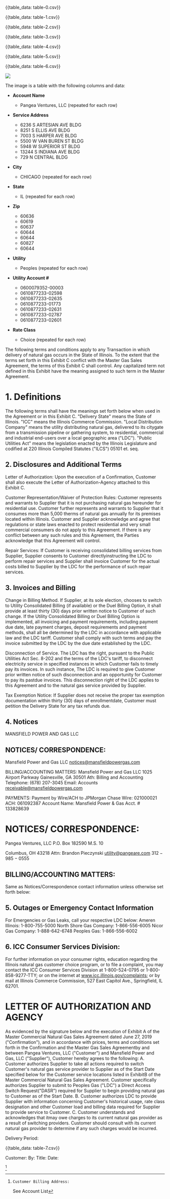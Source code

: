 {{table_data: table-0.csv}}

{{table_data: table-1.csv}}

{{table_data: table-2.csv}}

{{table_data: table-3.csv}}

{{table_data: table-4.csv}}

{{table_data: table-5.csv}}

{{table_data: table-6.csv}}

![](images/img-0.jpeg)

The image is a table with the following columns and data:

- **Account Name**
  - Pangea Ventures, LLC (repeated for each row)

- **Service Address**
  - 6236 S ARTESIAN AVE BLDG
  - 8251 S ELLIS AVE BLDG
  - 7003 S HARPER AVE BLDG
  - 5500 W VAN BUREN ST BLDG
  - 5948 W SUPERIOR ST BLDG
  - 13244 S INDIANA AVE BLDG
  - 729 N CENTRAL BLDG

- **City**
  - CHICAGO (repeated for each row)

- **State**
  - IL (repeated for each row)

- **Zip**
  - 60636
  - 60619
  - 60637
  - 60644
  - 60644
  - 60827
  - 60644

- **Utility**
  - Peoples (repeated for each row)

- **Utility Account #**
  - 0600079352-00003
  - 0610877233-02598
  - 0610877233-02635
  - 0610877233-01773
  - 0610877233-02631
  - 0610877233-02787
  - 0610877233-02601

- **Rate Class**
  - Choice (repeated for each row)

The following terms and conditions apply to any Transaction in which delivery of natural gas occurs in the State of Illinois. To the extent that the terms set forth in this Exhibit C conflict with the Master Gas Sales Agreement, the terms of this Exhibit C shall control. Any capitalized term not defined in this Exhibit have the meaning assigned to such term in the Master Agreement.

# 1. Definitions 

The following terms shall have the meanings set forth below when used in the Agreement or in this Exhibit C.
"Delivery State" means the State of Illinois.
"ICC" means the Illinois Commerce Commission.
"Local Distribution Company" means the utility distributing natural gas, delivered to its citygate from a transmission pipeline or gathering system, to residential, commercial and industrial end-users over a local geographic area ("LDC").
"Public Utilities Act" means the legislation enacted by the Illinois Legislature and codified at 220 Illinois Compiled Statutes ("ILCS") 05101 et. seq.

## 2. Disclosures and Additional Terms

Letter of Authorization: Upon the execution of a Confirmation, Customer shall also execute the Letter of Authorization-Agency attached to this Exhibit C.

Customer Representation/Waiver of Protection Rules: Customer represents and warrants to Supplier that it is not purchasing natural gas hereunder for residential use. Customer further represents and warrants to Supplier that it consumes more than 5,000 therms of natural gas annually for its premises located within Illinois. Customer and Supplier acknowledge and agree that regulations or state laws enacted to protect residential and very small commercial consumers do not apply to this Agreement. If there is any conflict between any such rules and this Agreement, the Parties acknowledge that this Agreement will control.

Repair Services: If Customer is receiving consolidated billing services from Supplier, Supplier consents to Customer directlyinstructing the LDC to perform repair services and Supplier shall invoice Customer for the actual costs billed to Supplier by the LDC for the performance of such repair services.

## 3. Invoices and Billing

Change in Billing Method. If Supplier, at its sole election, chooses to switch to Utility Consolidated Billing (if available) or the Duel Billing Option, it shall provide at least thirty (30) days prior written notice to Customer of such change. If the Utility Consolidated Billing or Duel Billing Option is implemented, all invoicing and payment requirements, including payment due date, late payment charges, deposit requirements and payment methods, shall all be determined by the LDC in accordance with applicable law and the LDC tariff. Customer shall comply with such terms and pay the invoice submitted by the LDC by the due date established by the LDC.

Disconnection of Service. The LDC has the right, pursuant to the Public Utilities Act Sec. 8-202 and the terms of the LDC's tariff, to disconnect electricity service in specified instances in which Customer fails to timely pay its invoices. In such instance, The LDC is required to give Customer prior written notice of such disconnection and an opportunity for Customer to pay its pastdue invoices. This disconnection right of the LDC applies to this Agreement and to the natural gas service provided by Supplier.

Tax Exemption Notice: If Supplier does not receive the proper tax exemption documentation within thirty (30) days of enrollmentdate, Customer must petition the Delivery State for any tax refunds due.

## 4. Notices

MANSFIELD POWER AND GAS LLC

## NOTICES/ CORRESPONDENCE:

Mansfield Power and Gas LLC
notices@mansfieldpowergas.com

BILLING/ACCOUNTING MATTERS:
Mansfield Power and Gas LLC
1025 Airport Parkway
Gainesville, GA 30501
Ath: Billing and Accounting
Telephone: (678) 207-3045
Email:
Accounts receivable@mansfieldpowergas.com

PAYMENTS:
Payment by Wire/ACH to
JPMorgan Chase
Wire: 021000021
ACH: 061092387
Account Name: Mansfield Power \& Gas
Acct. \# 133828639

# NOTICES/ CORRESPONDENCE: 

Pangea Ventures, LLC
P.O. Box 182590 M.S. 10

Columbus, OH 43218
Attn: Brandon Pieczynski utility@pangeare.com
$312-985-0555$

## BILLING/ACCOUNTING MATTERS:

Same as Notices/Correspondence contact information unless otherwise set forth below:

## 5. Outages or Emergency Contact Information

For Emergencies or Gas Leaks, call your respective LDC below:
Ameren Illinois: 1-800-755-5000
North Shore Gas Company: 1-866-556-6005
Nicor Gas Company: 1-888-642-6748
Peoples Gas: 1-866-556-6002

## 6. ICC Consumer Services Division:

For further information on your consumer rights, education regarding the Illinois natural gas customer choice program, or to file a complaint, you may contact the ICC Consumer Services Division at 1-800-524-0795 or 1-800-858-9277-TTY; or on the internet at www.icc.illinois.gov/complaints; or by mail at Illinois Commerce Commission, 527 East Capitol Ave., Springfield, IL 62701.

# LETTER OF AUTHORIZATION AND AGENCY 

As evidenced by the signature below and the execution of Exhibit A of the Master Commercial Natural Gas Sales Agreement dated June 27, 2019 ("Confirmation"), and in accordance with prices, terms and conditions set forth in the Confirmation and the Master Gas Sales Agreementby and between Pangea Ventures, LLC ("Customer") and Mansfield Power and Gas, LLC ("Supplier"), Customer hereby agrees to the following:
A. Customer authorizes Supplier to take all actions required to switch Customer's natural gas service provider to Supplier as of the Start Date specified below for the Customer service locations listed in ExhibitB of the Master Commercial Natural Gas Sales Agreement. Customer specifically authorizes Supplier to submit to Peoples Gas ("LDC") a Direct Access Switch Request("DASR") required for Supplier to begin providing natural gas to Customer as of the Start Date.
B. Customer authorizes LDC to provide Supplier with information concerning Customer's historical usage, rate class designation and other Customer load and billing data required for Supplier to provide service to Customer.
C. Customer understands and acknowledges that itmay owe charges to its current natural gas provider as a result of switching providers. Customer should consult with its current natural gas provider to determine if any such charges would be incurred.

Delivery Period:

{{table_data: table-7.csv}}

Customer:
By:
Title:
Date:

[^0]
[^0]:    Customer Billing Address:
    See Account List

